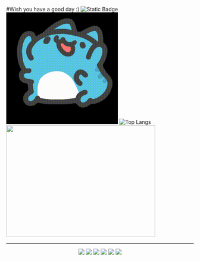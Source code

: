 #Wish you have a good day :)  ![Static Badge](https://img.shields.io/badge/zhengfu200-blue)  
<img src = "https://github.com/Zhengfu200/Zhengfu200/blob/main/capo%20-original-original.gif" width="300">
![Top Langs](https://github-readme-stats.vercel.app/api/top-langs/?username=Zhengfu200)
<img src="https://github-readme-stats.vercel.app/api?username=Zhengfu200&show_icons=true&icon_color=00BCD4&text_color=90CAF9&bg_color=1565C0&hide_title=true" width="400" height="300"/>

---  
<p align="center">
<img src="https://img.shields.io/badge/-JavaScript-black?style=flat-square&logo=javascript"/>
<img src="https://img.shields.io/badge/-Java-black?style=flat-square&logo=java"/>
<img src="https://img.shields.io/badge/-C-black?style=flat-square&logo=C"/>
<img src="https://img.shields.io/badge/-Vue-black?style=flat-square&logo=vue.js"/>
<img src="https://img.shields.io/badge/-Git-black?style=flat-square&logo=git"/>
<img src="https://img.shields.io/badge/-GitHub-black?style=flat-square&logo=github"/>
</p>
